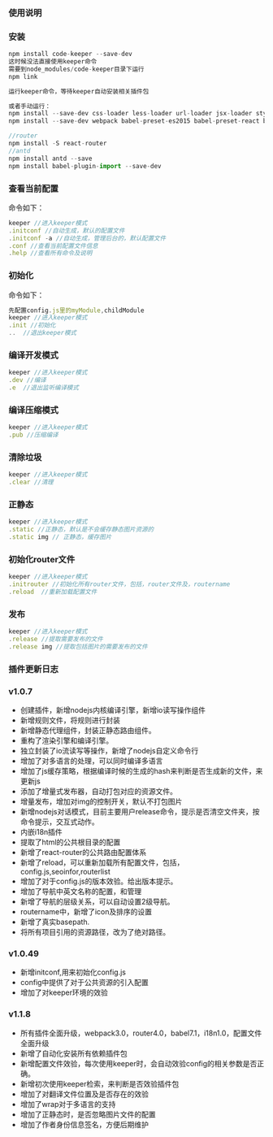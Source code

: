 ### 使用说明

### 安装
```javascript
npm install code-keeper --save-dev
这时候没法直接使用keeper命令
需要到node_modules/code-keeper目录下运行
npm link

运行keeper命令，等待keeper自动安装相关插件包

或者手动运行：
npm install --save-dev css-loader less-loader url-loader jsx-loader style-loader babel-loader babel-core babel-preset-env
npm install --save-dev webpack babel-preset-es2015 babel-preset-react babel-preset-stage-0

//router
npm install -S react-router
//antd
npm install antd --save
npm install babel-plugin-import --save-dev

```

### 查看当前配置
命令如下：
```javascript
keeper //进入keeper模式
.initconf //自动生成，默认的配置文件
.initconf -a //自动生成，管理后台的，默认配置文件
.conf //查看当前配置文件信息
.help //查看所有命令及说明
```

### 初始化
命令如下：
```javascript
先配置config.js里的myModule,childModule
keeper //进入keeper模式
.init //初始化
..  //退出keeper模式
```

### 编译开发模式
```javascript
keeper //进入keeper模式
.dev //编译
.e  //退出监听编译模式
```

### 编译压缩模式
```javascript
keeper //进入keeper模式
.pub //压缩编译
```

### 清除垃圾
```javascript
keeper //进入keeper模式
.clear //清理
```

### 正静态
```javascript
keeper //进入keeper模式
.static //正静态，默认是不会缓存静态图片资源的
.static img // 正静态，缓存图片
```

### 初始化router文件
```javascript
keeper //进入keeper模式
.initrouter //初始化所有router文件，包括，router文件及，routername
.reload  //重新加载配置文件
```

### 发布
```javascript
keeper //进入keeper模式
.release //提取需要发布的文件
.release img //提取包括图片的需要发布的文件
```


### 插件更新日志

### v1.0.7
- 创建插件，新增nodejs内核编译引擎，新增io读写操作组件
- 新增规则文件，将规则进行封装
- 新增静态代理组件，封装正静态路由组件。
- 重构了渲染引擎和编译引擎。
- 独立封装了io流读写等操作，新增了nodejs自定义命令行
- 增加了对多语言的处理，可以同时编译多语言
- 增加了js缓存策略，根据编译时候的生成的hash来判断是否生成新的文件，来更新js
- 添加了增量式发布器，自动打包对应的资源文件。
- 增量发布，增加对img的控制开关，默认不打包图片
- 新增nodejs对话模式，目前主要用户release命令，提示是否清空文件夹，按命令提示，交互式动作。
- 内嵌i18n插件
- 提取了html的公共根目录的配置
- 新增了react-router的公共路由配置体系
- 新增了reload，可以重新加载所有配置文件，包括，config.js,seoinfor,routerlist
- 增加了对于config.js的版本效验。给出版本提示。
- 增加了导航中英文名称的配置，和管理
- 新增了导航的层级关系，可以自动设置2级导航。
- routername中，新增了icon及排序的设置
- 新增了真实basepath.
- 将所有项目引用的资源路径，改为了绝对路径。

### v1.0.49
- 新增initconf,用来初始化config.js
- config中提供了对于公共资源的引入配置
- 增加了对keeper环境的效验

### v1.1.8
- 所有插件全面升级，webpack3.0，router4.0，babel7.1，i18n1.0，配置文件全面升级
- 新增了自动化安装所有依赖插件包
- 新增配置文件效验，每次使用keeper时，会自动效验config的相关参数是否正确。
- 新增初次使用keeper检索，来判断是否效验插件包
- 增加了对翻译文件位置及是否存在的效验
- 增加了wrap对于多语言的支持
- 增加了正静态时，是否忽略图片文件的配置
- 增加了作者身份信息签名，方便后期维护